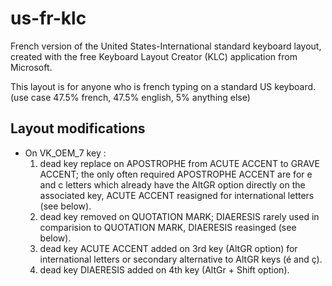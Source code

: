# us-fr-klc

 French version of the United States-International standard keyboard layout, created with the free Keyboard Layout Creator (KLC) application from Microsoft.

 This layout is for anyone who is french typing on a standard US keyboard. (use case 47.5% french, 47.5% english, 5% anything else)

## Layout modifications

- On VK_OEM_7 key :
    1. dead key replace on APOSTROPHE from ACUTE ACCENT to GRAVE ACCENT; the only often required APOSTROPHE ACCENT are for e and c letters which already have the AltGR option directly on the associated key, ACUTE ACCENT reasigned for international letters (see below).
    2. dead key removed on QUOTATION MARK; DIAERESIS rarely used in comparision to QUOTATION MARK, DIAERESIS reasinged (see below).
    3. dead key ACUTE ACCENT added on 3rd key (AltGR option) for international letters or secondary alternative to AltGR keys (é and ç).
    4. dead key DIAERESIS added on 4th key (AltGr + Shift option).
